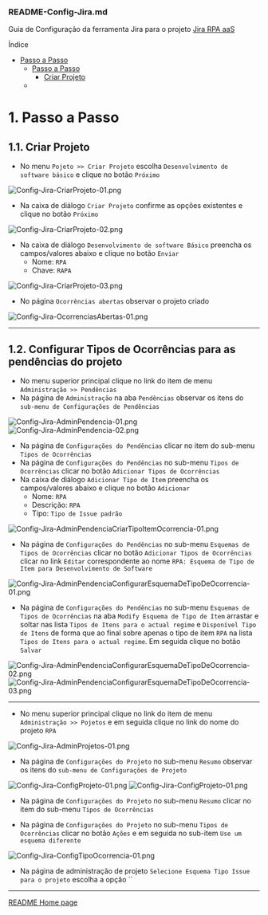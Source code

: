 ### README-Config-Jira.md
Guia de Configuração da ferramenta Jira para o projeto [Jira RPA aaS](../README.md)

Índice

* [Passo a Passo](#1-passo-a-passo)
  * [Passo a Passo](#1-passo-a-passo)
    * [Criar Projeto](#11-criar-projeto)
  * 
# 1. Passo a Passo

## 1.1. Criar Projeto

* No menu `Pojeto >> Criar Projeto` escolha `Desenvolvimento de software básico` e clique no botão `Próximo`

![Config-Jira-CriarProjeto-01.png](printscreen/Config-Jira-CriarProjeto-01.png)

* Na caixa de diálogo `Criar Projeto` confirme as opções existentes e clique no botão `Próximo`

![Config-Jira-CriarProjeto-02.png](printscreen/Config-Jira-CriarProjeto-02.png)

* Na caixa de diálogo `Desenvolvimento de software Básico` preencha os campos/valores abaixo e clique no botão `Enviar`
  * Nome: `RPA`
  * Chave: `RAPA`

![Config-Jira-CriarProjeto-03.png](printscreen/Config-Jira-CriarProjeto-03.png)

* No página `Ocorrências abertas` observar o projeto criado

![Config-Jira-OcorrenciasAbertas-01.png](printscreen/Config-Jira-OcorrenciasAbertas-01.png)

---

## 1.2. Configurar Tipos de Ocorrências para as pendências do projeto

* No menu superior principal clique no link do item de menu `Administração >> Pendências`
* Na página de `Administração` na aba `Pendências` observar os itens do `sub-menu de Configurações de Pendências`

![Config-Jira-AdminPendencia-01.png](printscreen/Config-Jira-AdminPendencia-01.png)
![Config-Jira-AdminPendencia-02.png](printscreen/Config-Jira-AdminPendencia-02.png)

* Na página de `Configurações do Pendências` clicar no item do sub-menu `Tipos de Ocorrências`
* Na página de `Configurações do Pendências` no sub-menu `Tipos de Ocorrências` clicar no botão `Adicionar Tipos de Ocorrências`
* Na caixa de diálogo `Adicionar Tipo de Item` preencha os campos/valores abaixo e clique no botão `Adicionar`
  * Nome: `RPA`
  * Descrição: `RPA`
  * Tipo: `Tipo de Issue padrão`

![Config-Jira-AdminPendenciaCriarTipoItemOcorrencia-01.png](printscreen/Config-Jira-AdminPendenciaCriarTipoItemOcorrencia-01.png)

* Na página de `Configurações do Pendências` no sub-menu `Esquemas de Tipos de Ocorrências` clicar no botão `Adicionar Tipos de Ocorrências` clicar no link `Editar` correspondente ao nome `RPA: Esquema de Tipo de Item para Desenvolvimento de Software`

![Config-Jira-AdminPendenciaConfigurarEsquemaDeTipoDeOcorrencia-01.png](printscreen/Config-Jira-AdminPendenciaConfigurarEsquemaDeTipoDeOcorrencia-01.png)

* Na página de `Configurações do Pendências` no sub-menu `Esquemas de Tipos de Ocorrências` na aba `Modify Esquema de Tipo de Item` arrastar e soltar nas lista `Tipos de Itens para o actual regime` e  `Disponível Tipo de Itens` de forma que ao final sobre apenas o tipo de item `RPA` na lista `Tipos de Itens para o actual regime`. Em seguida clique no botão `Salvar`	

![Config-Jira-AdminPendenciaConfigurarEsquemaDeTipoDeOcorrencia-02.png](printscreen/Config-Jira-AdminPendenciaConfigurarEsquemaDeTipoDeOcorrencia-02.png)
![Config-Jira-AdminPendenciaConfigurarEsquemaDeTipoDeOcorrencia-03.png](printscreen/Config-Jira-AdminPendenciaConfigurarEsquemaDeTipoDeOcorrencia-03.png)


---

* No menu superior principal clique no link do item de menu `Administração >> Pojetos` e em seguida clique no link do nome do projeto `RPA`

![Config-Jira-AdminProjetos-01.png](printscreen/Config-Jira-AdminProjetos-01.png)

* Na página de `Configurações do Projeto` no sub-menu `Resumo` observar os itens do `sub-menu de Configurações de Projeto`

![Config-Jira-ConfigProjeto-01.png](printscreen/Config-Jira-ConfigProjeto-01.png)
![Config-Jira-ConfigProjeto-01.png](printscreen/Config-Jira-ConfigProjeto-01.png)

* Na página de `Configurações do Projeto` no sub-menu `Resumo` clicar no item do sub-menu `Tipos de Ocorrências`

* Na página de `Configurações do Projeto` no sub-menu `Tipos de Ocorrências` clicar no botão `Ações` e em seguida no sub-item  `Use um esquema diferente`

![Config-Jira-ConfigTipoOcorrencia-01.png](printscreen/Config-Jira-ConfigTipoOcorrencia-01.png)

* Na página de administração de projeto `Selecione Esquema Tipo Issue para o projeto` escolha a opção ``


---

[README Home page](../README.md)

